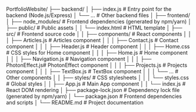 PortfolioWebsite/
├── backend/
│ ├── index.js # Entry point for the backend (Node.js/Express)
│ └── ... # Other backend files
│
├── frontend/
│ ├── node_modules/ # Frontend dependencies (generated by npm/yarn)
│ ├── public/ # Public assets
│ │ └── index.html # HTML template
│ ├── src/ # Frontend source code
│ │ ├── components/ # React components
│ │ │ ├── Articles.js # Articles component
│ │ │ ├── Contact.js # Contact component
│ │ │ ├── Header.js # Header component
│ │ │ ├── Home.css # CSS styles for Home component
│ │ │ ├── Home.js # Home component
│ │ │ ├── Navigation.js # Navigation component
│ │ │ ├── PhotonEffect.js# PhotonEffect component
│ │ │ ├── Projects.js # Projects component
│ │ │ ├── TextBox.js # TextBox component
│ │ │ └── ... # Other components
│ │ ├── styles/ # CSS stylesheets
│ │ │ └── styles.css # Global styles
│ │ ├── App.js # Main App component
│ │ └── index.js # React DOM rendering
│ ├── package-lock.json # Dependency lock file (generated by npm/yarn)
│ └── package.json # Frontend dependencies and scripts
│
└── README.md # Project documentation
